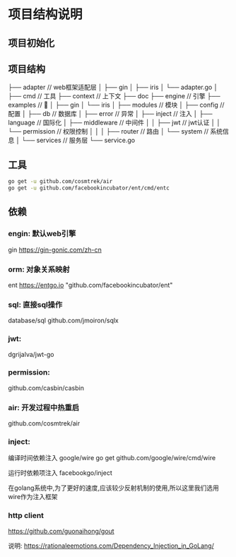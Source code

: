 # 项目结构说明

## 项目初始化

## 项目结构

 ├── adapter                     // web框架适配层
 │   ├── gin
 │   ├── iris
 │   └── adapter.go
 │
 ├── cmd                         // 工具
 ├── context                     // 上下文
 ├── doc
 ├── engine                      // 引擎
 ├── examples                    // 🌰
 │   ├── gin
 │   └── iris
 │
 ├── modules                     // 模块
 │   ├── config                  // 配置
 │   ├── db                      // 数据库
 │   ├── error                   // 异常
 │   ├── inject                  // 注入
 │   ├── language                // 国际化
 │   ├── middleware              // 中间件
 │   │   ├── jwt                 // jwt认证
 │   │   └── permission          // 权限控制
 │   │
 │   ├── router                  // 路由
 │   └── system                  // 系统信息
 │
 └── services                    // 服务层
     └── service.go

## 工具
```sh
go get -u github.com/cosmtrek/air
go get -u github.com/facebookincubator/ent/cmd/entc
```
## 依赖
### engin:  默认web引擎
gin https://gin-gonic.com/zh-cn

### orm: 对象关系映射
ent https://entgo.io
"github.com/facebookincubator/ent"

### sql: 直接sql操作
database/sql
github.com/jmoiron/sqlx

### jwt:
dgrijalva/jwt-go

### permission:
github.com/casbin/casbin

### air: 开发过程中热重启
github.com/cosmtrek/air

### inject:
编译时间依赖注入
google/wire
go get github.com/google/wire/cmd/wire

运行时依赖项注入
facebookgo/inject

在golang系统中,为了更好的速度,应该较少反射机制的使用,所以这里我们选用wire作为注入框架

### http client
https://github.com/guonaihong/gout

说明:
https://rationaleemotions.com/Dependency_Injection_in_GoLang/